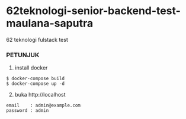# 62teknologi-senior-backend-test-maulana-saputra
62 teknologi fulstack test

### PETUNJUK
1. install docker
```
$ docker-compose build
$ docker-compose up -d
```
2. buka http://localhost
```
email    : admin@example.com
password : admin
```
